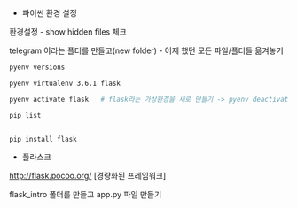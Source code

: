 * 파이썬 환경 설정

환경설정 - show hidden files 체크

telegram 이라는 폴더를 만들고(new folder) - 어제 했던 모든 파일/폴더들 옮겨놓기



```bash
pyenv versions

pyenv virtualenv 3.6.1 flask

pyenv activate flask   # flask라는 가상환경을 새로 만들기 -> pyenv deactivate 사용 가능

pip list


pip install flask
```



* 플라스크

http://flask.pocoo.org/   [경량화된 프레임워크]



flask_intro 폴더를 만들고 app.py 파일 만들기
